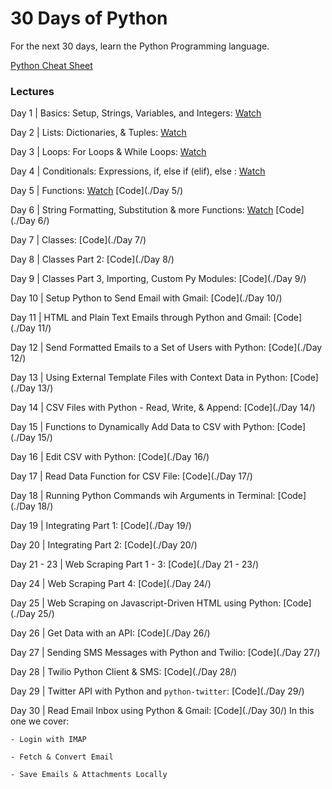# 30 Days of Python

For the next 30 days, learn the Python Programming language.

[Python Cheat Sheet](./PythonCheatSheet.md)


### Lectures 
Day 1 | Basics: Setup, Strings, Variables, and Integers: [Watch](https://www.codingforentrepreneurs.com/projects/30-days-python/day-1-basics-setup-strings-variables-and-integers/)

Day 2 | Lists: Dictionaries, & Tuples: [Watch](https://www.codingforentrepreneurs.com/projects/30-days-python/day-2-lists-dictionaries-tuples/)

Day 3 | Loops: For Loops & While Loops: [Watch](https://www.codingforentrepreneurs.com/projects/30-days-python/day-3-loops-loops-while-loops/)

Day 4 | Conditionals: Expressions, if, else if (elif), else : [Watch](https://www.codingforentrepreneurs.com/projects/30-days-python/day-4-conditionals-expressions-if-else-if-elif-els/)

Day 5 | Functions: 
    [Watch](https://www.codingforentrepreneurs.com/projects/30-days-python/day-5-functions/)
    [Code](./Day 5/)

Day 6 | String Formatting, Substitution & more Functions: 
    [Watch](https://www.codingforentrepreneurs.com/projects/30-days-python/day-6-string-formatting-substitution-and-more-func/)
    [Code](./Day 6/)

Day 7 | Classes:
    [Code](./Day 7/)

Day 8 | Classes Part 2:
    [Code](./Day 8/)

Day 9 | Classes Part 3, Importing, Custom Py Modules:
    [Code](./Day 9/)

Day 10 | Setup Python to Send Email with Gmail: 
    [Code](./Day 10/)

Day 11 | HTML and Plain Text Emails through Python and Gmail: 
    [Code](./Day 11/)

Day 12 | Send Formatted Emails to a Set of Users with Python: 
    [Code](./Day 12/)

Day 13 | Using External Template Files with Context Data in Python: 
    [Code](./Day 13/)

Day 14 | CSV Files with Python - Read, Write, & Append:
    [Code](./Day 14/)

Day 15 | Functions to Dynamically Add Data to CSV with Python:
    [Code](./Day 15/)

Day 16 | Edit CSV with Python:
    [Code](./Day 16/)

Day 17 | Read Data Function for CSV File: 
    [Code](./Day 17/)

Day 18 | Running Python Commands wih Arguments in Terminal: 
    [Code](./Day 18/)

Day 19 | Integrating Part 1: 
    [Code](./Day 19/)

Day 20 | Integrating Part 2: 
    [Code](./Day 20/)

Day 21 - 23 | Web Scraping Part 1 - 3: 
    [Code](./Day 21 - 23/)

Day 24 | Web Scraping Part 4: 
    [Code](./Day 24/)

Day 25 | Web Scraping on Javascript-Driven HTML using Python:
    [Code](./Day 25/)

Day 26 | Get Data with an API: 
    [Code](./Day 26/)

Day 27 | Sending SMS Messages with Python and Twilio:
    [Code](./Day 27/)

Day 28 | Twilio Python Client & SMS:
    [Code](./Day 28/)

Day 29 | Twitter API with Python and `python-twitter`:
    [Code](./Day 29/)

Day 30 | Read Email Inbox using Python & Gmail: [Code](./Day 30/)
    In this one we cover: 

    - Login with IMAP

    - Fetch & Convert Email
    
    - Save Emails & Attachments Locally
   

